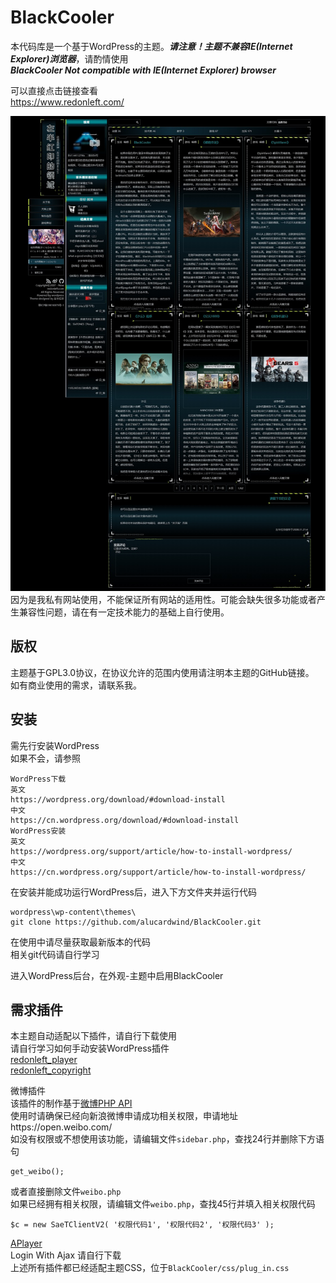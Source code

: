 # BlackCooler
本代码库是一个基于WordPress的主题。***请注意！主题不兼容IE(Internet Explorer)浏览器***，请酌情使用  
***BlackCooler Not compatible with IE(Internet Explorer) browser***  
  
可以直接点击链接查看  
https://www.redonleft.com/  

![](screenshot.jpg)
因为是我私有网站使用，不能保证所有网站的适用性。可能会缺失很多功能或者产生兼容性问题，请在有一定技术能力的基础上自行使用。  
## 版权
主题基于GPL3.0协议，在协议允许的范围内使用请注明本主题的GitHub链接。  
如有商业使用的需求，请联系我。  
## 安装
需先行安装WordPress  
如果不会，请参照
```
WordPress下载  
英文  
https://wordpress.org/download/#download-install  
中文  
https://cn.wordpress.org/download/#download-install
WordPress安装  
英文  
https://wordpress.org/support/article/how-to-install-wordpress/  
中文  
https://cn.wordpress.org/support/article/how-to-install-wordpress/  
```
  
在安装并能成功运行WordPress后，进入下方文件夹并运行代码  
```
wordpress\wp-content\themes\ 
git clone https://github.com/alucardwind/BlackCooler.git
```
在使用中请尽量获取最新版本的代码  
相关git代码请自行学习  
  
进入WordPress后台，在外观-主题中启用BlackCooler  
## 需求插件
本主题自动适配以下插件，请自行下载使用  
请自行学习如何手动安装WordPress插件  
[redonleft_player](https://github.com/alucardwind/redonleft_player)  
[redonleft_copyright](https://github.com/alucardwind/redonleft_copyright)  
  
微博插件  
该插件的制作基于[微博PHP API](https://github.com/xiaosier/libweibo)  
使用时请确保已经向新浪微博申请成功相关权限，申请地址https://open.weibo.com/  
如没有权限或不想使用该功能，请编辑文件`sidebar.php`，查找24行并删除下方语句
```
get_weibo();
```
或者直接删除文件`weibo.php`  
如果已经拥有相关权限，请编辑文件`weibo.php`，查找45行并填入相关权限代码
```
$c = new SaeTClientV2( '权限代码1', '权限代码2', '权限代码3' );
```
  
[APlayer](https://github.com/DIYgod/APlayer)  
Login With Ajax 请自行下载  
上述所有插件都已经适配主题CSS，位于`BlackCooler/css/plug_in.css`
